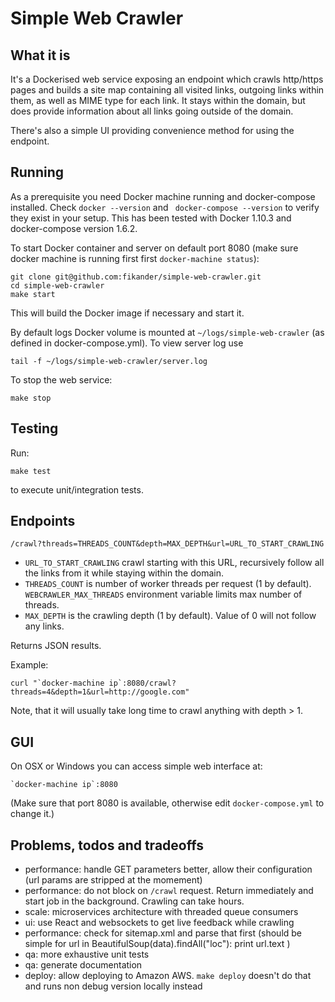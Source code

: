 
Simple Web Crawler
==================

What it is
----------

It's a Dockerised web service exposing an endpoint which crawls http/https pages and builds a site map containing all visited links, outgoing links within them, as well as MIME type for each link.
It stays within the domain, but does provide information about all links going outside of the domain.

There's also a simple UI providing convenience method for using the endpoint.


Running
-------
As a prerequisite you need Docker machine running and docker-compose installed. Check `docker --version` and ` docker-compose --version` to verify they exist in your setup. This has been tested with Docker 1.10.3 and docker-compose version 1.6.2.

To start Docker container and server on default port 8080 (make sure docker machine is running first first `docker-machine status`):

    git clone git@github.com:fikander/simple-web-crawler.git
    cd simple-web-crawler
    make start

This will build the Docker image if necessary and start it.

By default logs Docker volume is mounted at `~/logs/simple-web-crawler` (as defined in docker-compose.yml). To view server log use

    tail -f ~/logs/simple-web-crawler/server.log

To stop the web service:

    make stop

Testing
-------

Run:

    make test

to execute unit/integration tests.


Endpoints
---------

    /crawl?threads=THREADS_COUNT&depth=MAX_DEPTH&url=URL_TO_START_CRAWLING

- `URL_TO_START_CRAWLING` crawl starting with this URL, recursively follow all the links from it while staying within the domain.
- `THREADS_COUNT` is number of worker threads per request (1 by default). `WEBCRAWLER_MAX_THREADS` environment variable limits max number of threads.
- `MAX_DEPTH` is the crawling depth (1 by default). Value of 0 will not follow any links. 

Returns JSON results.

Example:

    curl "`docker-machine ip`:8080/crawl?threads=4&depth=1&url=http://google.com"

Note, that it will usually take long time to crawl anything with depth > 1.

GUI
---

On OSX or Windows you can access simple web interface at:

    `docker-machine ip`:8080

(Make sure that port 8080 is available, otherwise edit `docker-compose.yml` to change it.)


Problems, todos and tradeoffs
-----------------------------

- performance: handle GET parameters better, allow their configuration (url params are stripped at the momement)
- performance: do not block on `/crawl` request. Return immediately and start job in the background. Crawling can take hours.
- scale: microservices architecture with threaded queue consumers
- ui: use React and websockets to get live feedback while crawling
- performance: check for sitemap.xml and parse that first
(should be simple
    for url in BeautifulSoup(data).findAll("loc"):
        print url.text
)
- qa: more exhaustive unit tests
- qa: generate documentation
- deploy: allow deploying to Amazon AWS. `make deploy` doesn't do that and runs non debug version locally instead
